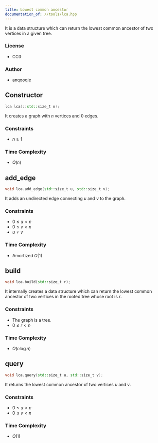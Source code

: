 ```yaml
---
title: Lowest common ancestor
documentation_of: //tools/lca.hpp
---
```


It is a data structure which can return the lowest common ancestor of two vertices in a given tree.

### License
- CC0

### Author
- anqooqie

## Constructor
```cpp
lca lca(::std::size_t n);
```

It creates a graph with $n$ vertices and $0$ edges.

### Constraints
- $n \geq 1$

### Time Complexity
- $O(n)$

## add_edge
```cpp
void lca.add_edge(std::size_t u, std::size_t v);
```

It adds an undirected edge connecting $u$ and $v$ to the graph.

### Constraints
- $0 \leq u < n$
- $0 \leq v < n$
- $u \neq v$

### Time Complexity
- Amortized $O(1)$

## build
```cpp
void lca.build(std::size_t r);
```

It internally creates a data structure which can return the lowest common ancestor of two vertices in the rooted tree whose root is $r$.

### Constraints
- The graph is a tree.
- $0 \leq r < n$

### Time Complexity
- $O(n \log n)$

## query
```cpp
void lca.query(std::size_t u, std::size_t v);
```

It returns the lowest common ancestor of two vertices $u$ and $v$.

### Constraints
- $0 \leq u < n$
- $0 \leq v < n$

### Time Complexity
- $O(1)$
